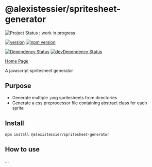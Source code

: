 
@alexistessier/spritesheet-generator
==================

![Project Status : work in progress](https://img.shields.io/badge/Project%20status-work%20in%20progress-lightgrey.svg)

[![version](https://img.shields.io/badge/version-0.0.11-blue.svg)](https://github.com/AlexisTessier/spritesheet-generator#readme)
[![npm version](https://badge.fury.io/js/%40alexistessier%2Fspritesheet-generator.svg)](https://badge.fury.io/js/%40alexistessier%2Fspritesheet-generator)

[![Dependency Status](https://david-dm.org/AlexisTessier/spritesheet-generator.svg)](https://david-dm.org/AlexisTessier/spritesheet-generator)
[![devDependency Status](https://david-dm.org/AlexisTessier/spritesheet-generator/dev-status.svg)](https://david-dm.org/AlexisTessier/spritesheet-generator#info=devDependencies)

[Home Page](https://github.com/AlexisTessier/spritesheet-generator#readme)

A javascript spritesheet generator

Purpose
-------

+ Generate multiple .png spritesheets from directories
+ Generate a css preprocessor file containing abstract class for each sprite

Install
-------

```
npm install @alexistessier/spritesheet-generator
```

How to use
----------
...